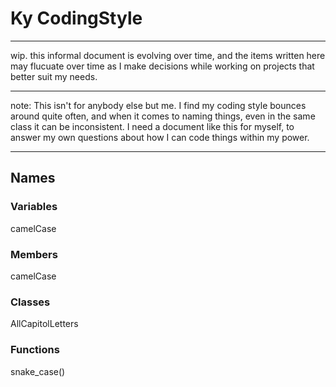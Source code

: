 # Ky CodingStyle
----
wip. this informal document is evolving over time, and the items written here may flucuate over time as I make decisions while working on projects that better suit my needs. 

----

note: This isn't for anybody else but me. I find my coding style bounces around quite often, and when it comes to naming things, even in the same class it can be inconsistent. I need a document like this for myself, to answer my own questions about how I can code things within my power. 

----

## Names

### Variables

camelCase

### Members

camelCase

### Classes

AllCapitolLetters

### Functions 

snake_case()
